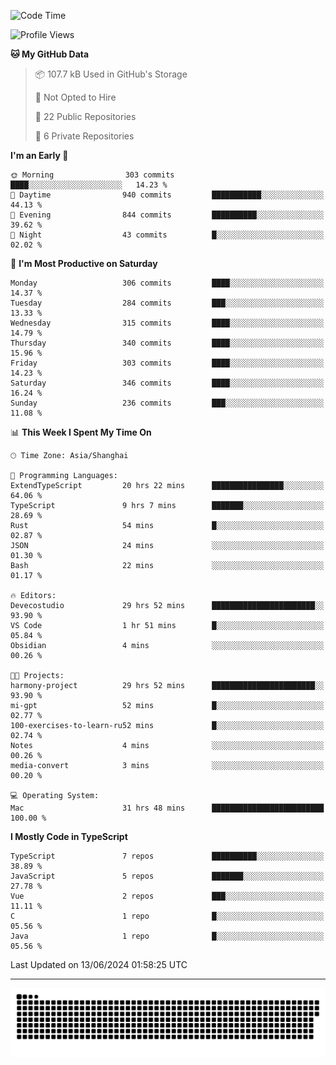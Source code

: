<!--
<picture>
  <source
    srcset="https://github-readme-stats.vercel.app/api?username=kevinxft&show_icons=true&theme=dark"
    media="(prefers-color-scheme: dark)"
  />
  <source
    srcset="https://github-readme-stats.vercel.app/api?username=kevinxft&show_icons=true"
    media="(prefers-color-scheme: light), (prefers-color-scheme: no-preference)"
  />
  <img src="https://github-readme-stats.vercel.app/api?username=kevinxft&show_icons=true" />
</picture>
-->

<!--START_SECTION:waka-->
![Code Time](http://img.shields.io/badge/Code%20Time-1%2C566%20hrs%2047%20mins-blue)

![Profile Views](http://img.shields.io/badge/Profile%20Views-0-blue)

**🐱 My GitHub Data** 

> 📦 107.7 kB Used in GitHub's Storage 
 > 
> 🚫 Not Opted to Hire
 > 
> 📜 22 Public Repositories 
 > 
> 🔑 6 Private Repositories 
 > 
**I'm an Early 🐤** 

```text
🌞 Morning                303 commits         ████░░░░░░░░░░░░░░░░░░░░░   14.23 % 
🌆 Daytime                940 commits         ███████████░░░░░░░░░░░░░░   44.13 % 
🌃 Evening                844 commits         ██████████░░░░░░░░░░░░░░░   39.62 % 
🌙 Night                  43 commits          █░░░░░░░░░░░░░░░░░░░░░░░░   02.02 % 
```
📅 **I'm Most Productive on Saturday** 

```text
Monday                   306 commits         ████░░░░░░░░░░░░░░░░░░░░░   14.37 % 
Tuesday                  284 commits         ███░░░░░░░░░░░░░░░░░░░░░░   13.33 % 
Wednesday                315 commits         ████░░░░░░░░░░░░░░░░░░░░░   14.79 % 
Thursday                 340 commits         ████░░░░░░░░░░░░░░░░░░░░░   15.96 % 
Friday                   303 commits         ████░░░░░░░░░░░░░░░░░░░░░   14.23 % 
Saturday                 346 commits         ████░░░░░░░░░░░░░░░░░░░░░   16.24 % 
Sunday                   236 commits         ███░░░░░░░░░░░░░░░░░░░░░░   11.08 % 
```


📊 **This Week I Spent My Time On** 

```text
🕑︎ Time Zone: Asia/Shanghai

💬 Programming Languages: 
ExtendTypeScript         20 hrs 22 mins      ████████████████░░░░░░░░░   64.06 % 
TypeScript               9 hrs 7 mins        ███████░░░░░░░░░░░░░░░░░░   28.69 % 
Rust                     54 mins             █░░░░░░░░░░░░░░░░░░░░░░░░   02.87 % 
JSON                     24 mins             ░░░░░░░░░░░░░░░░░░░░░░░░░   01.30 % 
Bash                     22 mins             ░░░░░░░░░░░░░░░░░░░░░░░░░   01.17 % 

🔥 Editors: 
Devecostudio             29 hrs 52 mins      ███████████████████████░░   93.90 % 
VS Code                  1 hr 51 mins        █░░░░░░░░░░░░░░░░░░░░░░░░   05.84 % 
Obsidian                 4 mins              ░░░░░░░░░░░░░░░░░░░░░░░░░   00.26 % 

🐱‍💻 Projects: 
harmony-project          29 hrs 52 mins      ███████████████████████░░   93.90 % 
mi-gpt                   52 mins             █░░░░░░░░░░░░░░░░░░░░░░░░   02.77 % 
100-exercises-to-learn-ru52 mins             █░░░░░░░░░░░░░░░░░░░░░░░░   02.74 % 
Notes                    4 mins              ░░░░░░░░░░░░░░░░░░░░░░░░░   00.26 % 
media-convert            3 mins              ░░░░░░░░░░░░░░░░░░░░░░░░░   00.20 % 

💻 Operating System: 
Mac                      31 hrs 48 mins      █████████████████████████   100.00 % 
```

**I Mostly Code in TypeScript** 

```text
TypeScript               7 repos             ██████████░░░░░░░░░░░░░░░   38.89 % 
JavaScript               5 repos             ███████░░░░░░░░░░░░░░░░░░   27.78 % 
Vue                      2 repos             ███░░░░░░░░░░░░░░░░░░░░░░   11.11 % 
C                        1 repo              █░░░░░░░░░░░░░░░░░░░░░░░░   05.56 % 
Java                     1 repo              █░░░░░░░░░░░░░░░░░░░░░░░░   05.56 % 
```




 Last Updated on 13/06/2024 01:58:25 UTC
<!--END_SECTION:waka-->

---

<picture>
  <source media="(prefers-color-scheme: dark)" srcset="https://raw.githubusercontent.com/kevinxft/kevinxft/output/github-contribution-grid-snake-dark.svg">
  <source media="(prefers-color-scheme: light)" srcset="https://raw.githubusercontent.com/kevinxft/kevinxft/output/github-contribution-grid-snake.svg">
  <img alt="github contribution grid snake animation" src="https://raw.githubusercontent.com/kevinxft/kevinxft/output/github-contribution-grid-snake.svg">
</picture>